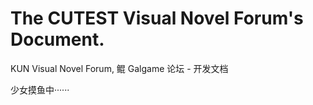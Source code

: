 # The CUTEST Visual Novel Forum's Document.

KUN Visual Novel Forum, 鲲 Galgame 论坛 - 开发文档

少女摸鱼中······

